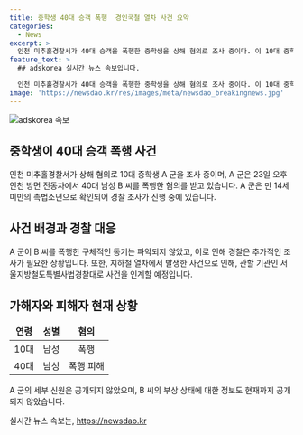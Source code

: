 ```yaml
---
title: 중학생 40대 승객 폭행  경인국철 열차 사건 요약
categories:
  - News
excerpt: >
  인천 미추홀경찰서가 40대 승객을 폭행한 중학생을 상해 혐의로 조사 중이다. 이 10대 중학생은 23일 오후 인천 방면 열차 내에서 40대 남성을 폭행한 혐의를 받고 있으며, 구체적인 나이는 알려지지 않았다. 하지만 14세 미만의 촉법소년으로 분류되어 법적인 처벌을 받지 않을 것으로 보인다. 경찰은 범행 동기를 확인하지 못했으며, 사건을 관할하는 서울지방철도특별사법경찰대로 인계할 계획이라고 전했다.
feature_text: >
  ## adskorea 실시간 뉴스 속보입니다.

  인천 미추홀경찰서가 40대 승객을 폭행한 중학생을 상해 혐의로 조사 중이다. 이 10대 중학생은 23일 오후 인천 방면 열차 내에서 40대 남성을 폭행한 혐의를 받고 있으며, 구체적인 나이는 알려지지 않았다. 하지만 14세 미만의 촉법소년으로 분류되어 법적인 처벌을 받지 않을 것으로 보인다. 경찰은 범행 동기를 확인하지 못했으며, 사건을 관할하는 서울지방철도특별사법경찰대로 인계할 계획이라고 전했다.
image: 'https://newsdao.kr/res/images/meta/newsdao_breakingnews.jpg'
---
```


<p><img src="https://newsdao.kr/res/images/meta/newsdao_breakingnews.jpg" alt="adskorea 속보" /></p>

<h2 data-ke-size="size26">중학생이 40대 승객 폭행 사건</h2>

<p data-ke-size="size16">인천 미추홀경찰서가 상해 혐의로 10대 중학생 A 군을 조사 중이며, A 군은 23일 오후 인천 방면 전동차에서 40대 남성 B 씨를 폭행한 혐의를 받고 있습니다. A 군은 만 14세 미만의 촉법소년으로 확인되어 경찰 조사가 진행 중에 있습니다.</p>

<h2 data-ke-size="size26">사건 배경과 경찰 대응</h2>

<p data-ke-size="size16">A 군이 B 씨를 폭행한 구체적인 동기는 파악되지 않았고, 이로 인해 경찰은 추가적인 조사가 필요한 상황입니다. 또한, 지하철 열차에서 발생한 사건으로 인해, 관할 기관인 서울지방철도특별사법경찰대로 사건을 인계할 예정입니다.</p>

<h2 data-ke-size="size26">가해자와 피해자 현재 상황</h2>

<table>
   <thead>
      <tr>
         <td style="text-align: center; height: 17px;"><b>연령</b></td>
         <td style="text-align: center; height: 17px;"><b>성별</b></td>
         <td style="text-align: center; height: 17px;"><b>혐의</b></td>
      </tr>
   </thead>
   <tbody>
      <tr>
         <td style="text-align: center; height: 17px;">10대</td>
         <td style="text-align: center; height: 17px;">남성</td>
         <td style="text-align: center; height: 17px;">폭행</td>
      </tr>
      <tr>
         <td style="text-align: center; height: 17px;">40대</td>
         <td style="text-align: center; height: 17px;">남성</td>
         <td style="text-align: center; height: 17px;">폭행 피해</td>
      </tr>
   </tbody>
</table>

<p data-ke-size="size16">A 군의 세부 신원은 공개되지 않았으며, B 씨의 부상 상태에 대한 정보도 현재까지 공개되지 않았습니다.</p>
실시간 뉴스 속보는, <a href="https://newsdao.kr" rel="dofollow">https://newsdao.kr</a>



